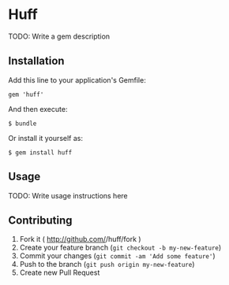 # Huff

TODO: Write a gem description

## Installation

Add this line to your application's Gemfile:

    gem 'huff'

And then execute:

    $ bundle

Or install it yourself as:

    $ gem install huff

## Usage

TODO: Write usage instructions here

## Contributing

1. Fork it ( http://github.com/<my-github-username>/huff/fork )
2. Create your feature branch (`git checkout -b my-new-feature`)
3. Commit your changes (`git commit -am 'Add some feature'`)
4. Push to the branch (`git push origin my-new-feature`)
5. Create new Pull Request
